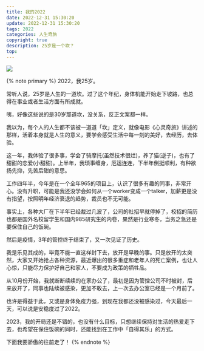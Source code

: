 ```yaml
---
title: 我的2022
date: 2022-12-31 15:30:20
update: 2022-12-31 15:30:20
tags: 2022
categories: 人生奇旅
copyright: true
description: 25岁是一个坎？
top:
---
```


<img src="https://s2.loli.net/2022/12/31/enty7zF1Hx9aqlJ.png" >

{% note primary %}
2022，我25岁。

常听人说，25岁是人生的一道坎。过了这个年纪，身体机能开始走下坡路，也总得在事业或者生活方面有所成就。

咦，好像这些说的是30岁那道坎，没关系，反正文案都一样。

我以为，每个人的人生都不该被一道道「坎」定义，就像电影《心灵奇旅》讲述的那样，活着本身就是人生的意义，要学会感受生活中每一刻的美好，去经历，去体验。

这一年，我体验了很多事，学会了骑摩托(虽然技术很烂)，养了猫(逆子)，也有了甜甜的恋爱(小甜甜)。上半年，我琐事缠身，厄运连连，下半年倒挺顺利，有种欲扬先抑，先苦后甜的意思。

工作四年半，今年是在一个全年965的项目上，认识了很多有趣的同事，非常开心。没有升职，可能是我还没学会如何从一个worker变成一个talker，加薪更是没有指望，按照明年经济衰退的趋势，裁员也不无可能。

事实上，各种大厂在下半年已经裁过几波了，公司的社招早就停掉了，校招的简历也都是国外名校留学生和国内985研究生的内卷，果然是行业寒冬，当务之急还是要保住自己的饭碗。

然后是疫情，3年的管控终于结束了，又一次见证了历史。

我是乐见其成的，毕竟不能一直这样封下去，放开是早晚的事。只是放开的太突然，大家又开始抢占各种资源，最近爆出的很多重症和老年人的死亡案例，也让人心惊，只能尽力保护好自己和家人，不要成为政策的牺牲品。

从10月份开始，我就断断续续的在家办公了，最初是因为管控公司不时被封，后来放开了，同事也陆续被感染，更加不敢去，上一次去办公室已经是一个月前了。

也许是得益于此，又或是身体免疫力强，到现在我都还没被感染过，今天最后一天，可以说是安稳度过了2022。

2023，我的开局还是不错的，也没有什么目标，只想继续保持对生活的热爱走下去，也希望在保住饭碗的同时，还能找到在工作中「自得其乐」的方式。

下面我要骄傲的往前走了！
{% endnote %}




